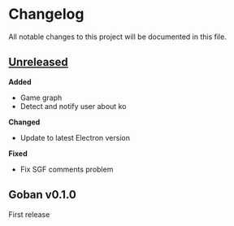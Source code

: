 # Changelog

All notable changes to this project will be documented in this file.

## [Unreleased][unreleased]

**Added**
* Game graph
* Detect and notify user about ko

**Changed**
* Update to latest Electron version

**Fixed**
* Fix SGF comments problem

## Goban v0.1.0

First release

[unreleased]: https://github.com/yishn/Goban/compare/v0.1.0...master
